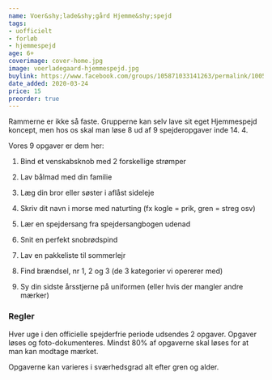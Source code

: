 ```yaml
---
name: Voer&shy;lade&shy;gård Hjemme&shy;spejd
tags:
- uofficielt
- forløb
- hjemmespejd
age: 6+
coverimage: cover-home.jpg
image: voerladegaard-hjemmespejd.jpg
buylink: https://www.facebook.com/groups/105871033141263/permalink/1005253649869659/
date_added: 2020-03-24
price: 15
preorder: true
---
```

Rammerne er ikke så faste. Grupperne kan selv lave sit eget Hjemmespejd koncept, men hos os skal man løse 8 ud af 9 spejderopgaver inde 14. 4.

Vores 9 opgaver er dem her:

1. Bind et venskabsknob med 2 forskellige strømper

2. Lav bålmad med din familie

3. Læg din bror eller søster i aflåst sideleje

4. Skriv dit navn i morse med naturting (fx kogle = prik, gren = streg osv)

5. Lær en spejdersang fra spejdersangbogen udenad

6. Snit en perfekt snobrødspind

7. Lav en pakkeliste til sommerlejr

8. Find brændsel, nr 1, 2 og 3 (de 3 kategorier vi opererer med)

9. Sy din sidste årsstjerne på uniformen (eller hvis der mangler andre mærker)

### Regler

Hver uge i den officielle spejderfrie periode udsendes 2 opgaver. Opgaver løses og foto-dokumenteres.
Mindst 80% af opgaverne skal løses for at man kan modtage mærket.

Opgaverne kan varieres i sværhedsgrad alt efter gren og alder.
